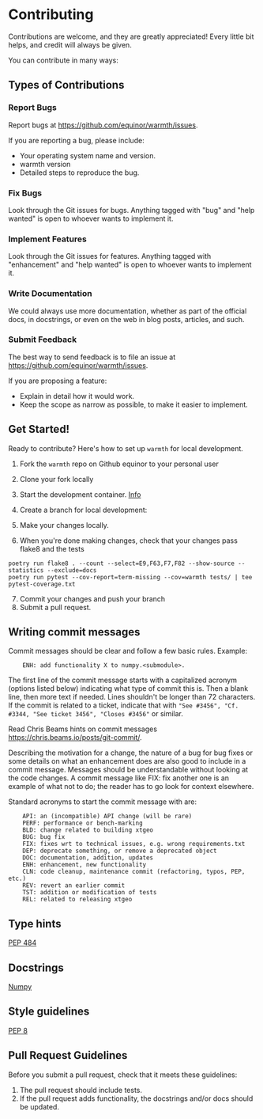 # Contributing

Contributions are welcome, and they are greatly appreciated! Every
little bit helps, and credit will always be given.

You can contribute in many ways:

## Types of Contributions

### Report Bugs

Report bugs at https://github.com/equinor/warmth/issues.

If you are reporting a bug, please include:

* Your operating system name and version.
* warmth version
* Detailed steps to reproduce the bug.

### Fix Bugs

Look through the Git issues for bugs. Anything tagged with "bug"
and "help wanted" is open to whoever wants to implement it.

### Implement Features

Look through the Git issues for features. Anything tagged with "enhancement"
and "help wanted" is open to whoever wants to implement it.

### Write Documentation

We could always use more documentation, whether as part of the
official docs, in docstrings, or even on the web in blog posts,
articles, and such.

### Submit Feedback

The best way to send feedback is to file an issue
at https://github.com/equinor/warmth/issues.

If you are proposing a feature:

* Explain in detail how it would work.
* Keep the scope as narrow as possible, to make it easier to implement.

## Get Started!

Ready to contribute? Here's how to set up ``warmth`` for local development.

1. Fork the ``warmth`` repo on Github equinor to your personal user
2. Clone your fork locally
3. Start the development container. [Info](https://containers.dev/)
4. Create a branch for local development:
5. Make your changes locally.

6. When you're done making changes, check that your changes pass flake8 and the tests
```
poetry run flake8 . --count --select=E9,F63,F7,F82 --show-source --statistics --exclude=docs
poetry run pytest --cov-report=term-missing --cov=warmth tests/ | tee pytest-coverage.txt
```

7. Commit your changes and push your branch
8. Submit a pull request.


## Writing commit messages

Commit messages should be clear and follow a few basic rules. Example:

```
    ENH: add functionality X to numpy.<submodule>.
```
The first line of the commit message starts with a capitalized acronym
(options listed below) indicating what type of commit this is.  Then a blank
line, then more text if needed.  Lines shouldn't be longer than 72
characters.  If the commit is related to a ticket, indicate that with
``"See #3456", "Cf. #3344, "See ticket 3456", "Closes #3456"`` or similar.

Read Chris Beams hints on commit messages <https://chris.beams.io/posts/git-commit/>.

Describing the motivation for a change, the nature of a bug for bug fixes or
some details on what an enhancement does are also good to include in a commit message.
Messages should be understandable without looking at the code changes.
A commit message like FIX: fix another one is an example of what not to do;
the reader has to go look for context elsewhere.

Standard acronyms to start the commit message with are:

```
    API: an (incompatible) API change (will be rare)
    PERF: performance or bench-marking
    BLD: change related to building xtgeo
    BUG: bug fix
    FIX: fixes wrt to technical issues, e.g. wrong requirements.txt
    DEP: deprecate something, or remove a deprecated object
    DOC: documentation, addition, updates
    ENH: enhancement, new functionality
    CLN: code cleanup, maintenance commit (refactoring, typos, PEP, etc.)
    REV: revert an earlier commit
    TST: addition or modification of tests
    REL: related to releasing xtgeo
```

## Type hints

[PEP 484](https://peps.python.org/pep-0484/)

## Docstrings

[Numpy](https://numpydoc.readthedocs.io/en/latest/format.html)

## Style guidelines

[PEP 8](https://peps.python.org/pep-0008/)

## Pull Request Guidelines

Before you submit a pull request, check that it meets these guidelines:

1. The pull request should include tests.
2. If the pull request adds functionality, the docstrings and/or docs should be updated.


